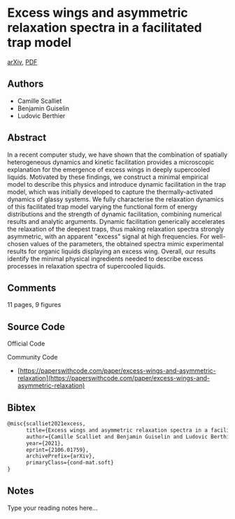 
# Excess wings and asymmetric relaxation spectra in a facilitated trap model

[arXiv](https://arxiv.org/abs/2106.01759), [PDF](https://arxiv.org/pdf/2106.01759.pdf)

## Authors

- Camille Scalliet
- Benjamin Guiselin
- Ludovic Berthier

## Abstract

In a recent computer study, we have shown that the combination of spatially heterogeneous dynamics and kinetic facilitation provides a microscopic explanation for the emergence of excess wings in deeply supercooled liquids. Motivated by these findings, we construct a minimal empirical model to describe this physics and introduce dynamic facilitation in the trap model, which was initially developed to capture the thermally-activated dynamics of glassy systems. We fully characterise the relaxation dynamics of this facilitated trap model varying the functional form of energy distributions and the strength of dynamic facilitation, combining numerical results and analytic arguments. Dynamic facilitation generically accelerates the relaxation of the deepest traps, thus making relaxation spectra strongly asymmetric, with an apparent "excess" signal at high frequencies. For well-chosen values of the parameters, the obtained spectra mimic experimental results for organic liquids displaying an excess wing. Overall, our results identify the minimal physical ingredients needed to describe excess processes in relaxation spectra of supercooled liquids.

## Comments

11 pages, 9 figures

## Source Code

Official Code



Community Code

- [https://paperswithcode.com/paper/excess-wings-and-asymmetric-relaxation](https://paperswithcode.com/paper/excess-wings-and-asymmetric-relaxation)

## Bibtex

```tex
@misc{scalliet2021excess,
      title={Excess wings and asymmetric relaxation spectra in a facilitated trap model}, 
      author={Camille Scalliet and Benjamin Guiselin and Ludovic Berthier},
      year={2021},
      eprint={2106.01759},
      archivePrefix={arXiv},
      primaryClass={cond-mat.soft}
}
```

## Notes

Type your reading notes here...

